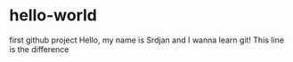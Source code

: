 # hello-world
first github project
Hello, my name is Srdjan and I wanna learn git!
This line is the difference
